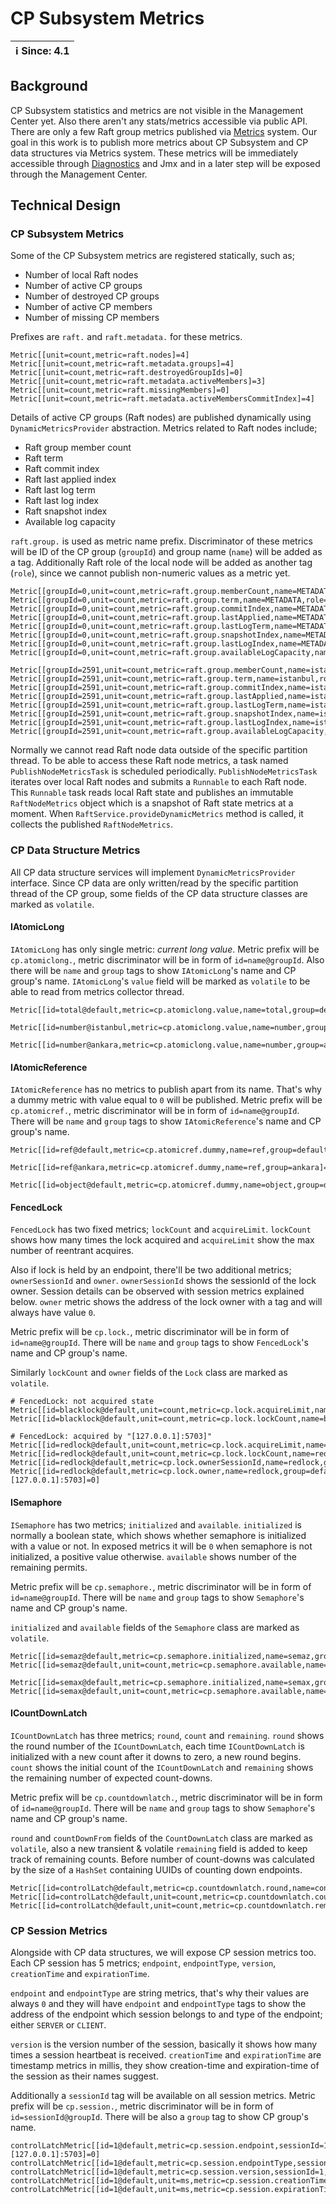 # CP Subsystem Metrics

|ℹ️ Since: 4.1| 
|-------------|

## Background

CP Subsystem statistics and metrics are not visible in the Management Center yet. Also there aren't any stats/metrics 
accessible via public API. There are only a few Raft group metrics published via [Metrics](https://docs.hazelcast.org/docs/latest/manual/html-single/index.html#metrics) 
system. Our goal in this work is to publish more metrics about CP Subsystem and CP data structures via Metrics system.
These metrics will be immediately accessible through [Diagnostics](https://docs.hazelcast.org/docs/latest/manual/html-single/index.html#diagnostics) 
and Jmx and in a later step will be exposed through the Management Center.

## Technical Design

### CP Subsystem Metrics

Some of the CP Subsystem metrics are registered statically, such as;

- Number of local Raft nodes
- Number of active CP groups
- Number of destroyed CP groups
- Number of active CP members 
- Number of missing CP members

Prefixes are `raft.` and `raft.metadata.` for these metrics.

```                          
Metric[[unit=count,metric=raft.nodes]=4]        
Metric[[unit=count,metric=raft.metadata.groups]=4]          
Metric[[unit=count,metric=raft.destroyedGroupIds]=0]      
Metric[[unit=count,metric=raft.metadata.activeMembers]=3]
Metric[[unit=count,metric=raft.missingMembers]=0]
Metric[[unit=count,metric=raft.metadata.activeMembersCommitIndex]=4]
```

Details of active CP groups (Raft nodes) are published dynamically using `DynamicMetricsProvider` abstraction. Metrics 
related to Raft nodes include;

- Raft group member count
- Raft term
- Raft commit index 
- Raft last applied index
- Raft last log term
- Raft last log index
- Raft snapshot index
- Available log capacity

`raft.group.` is used as metric name prefix. Discriminator of these metrics will be ID of the CP group (`groupId`) 
and group name (`name`) will be added as a tag. Additionally Raft role of the local node will be added as another tag (`role`), 
since we cannot publish non-numeric values as a metric yet.   

```
Metric[[groupId=0,unit=count,metric=raft.group.memberCount,name=METADATA,role=FOLLOWER]=3]
Metric[[groupId=0,unit=count,metric=raft.group.term,name=METADATA,role=FOLLOWER]=1]
Metric[[groupId=0,unit=count,metric=raft.group.commitIndex,name=METADATA,role=FOLLOWER]=7]
Metric[[groupId=0,unit=count,metric=raft.group.lastApplied,name=METADATA,role=FOLLOWER]=7]
Metric[[groupId=0,unit=count,metric=raft.group.lastLogTerm,name=METADATA,role=FOLLOWER]=1]
Metric[[groupId=0,unit=count,metric=raft.group.snapshotIndex,name=METADATA,role=FOLLOWER]=0]
Metric[[groupId=0,unit=count,metric=raft.group.lastLogIndex,name=METADATA,role=FOLLOWER]=7]
Metric[[groupId=0,unit=count,metric=raft.group.availableLogCapacity,name=METADATA,role=FOLLOWER]=11093]
```    

```
Metric[[groupId=2591,unit=count,metric=raft.group.memberCount,name=istanbul,role=LEADER]=3]
Metric[[groupId=2591,unit=count,metric=raft.group.term,name=istanbul,role=LEADER]=1]
Metric[[groupId=2591,unit=count,metric=raft.group.commitIndex,name=istanbul,role=LEADER]=2]
Metric[[groupId=2591,unit=count,metric=raft.group.lastApplied,name=istanbul,role=LEADER]=2]
Metric[[groupId=2591,unit=count,metric=raft.group.lastLogTerm,name=istanbul,role=LEADER]=1]
Metric[[groupId=2591,unit=count,metric=raft.group.snapshotIndex,name=istanbul,role=LEADER]=0]
Metric[[groupId=2591,unit=count,metric=raft.group.lastLogIndex,name=istanbul,role=LEADER]=2]
Metric[[groupId=2591,unit=count,metric=raft.group.availableLogCapacity,name=istanbul,role=LEADER]=11098]
```

Normally we cannot read Raft node data outside of the specific partition thread. To be able to access these Raft node 
metrics, a task named `PublishNodeMetricsTask` is scheduled periodically. `PublishNodeMetricsTask` iterates over local
Raft nodes and submits a `Runnable` to each Raft node. This `Runnable` task reads local Raft state and publishes 
an immutable `RaftNodeMetrics` object which is a snapshot of Raft state metrics at a moment. 
When `RaftService.provideDynamicMetrics` method is called, it collects the published `RaftNodeMetrics`.  

### CP Data Structure Metrics

All CP data structure services will implement `DynamicMetricsProvider` interface. Since CP data are only written/read by
the specific partition thread of the CP group, some fields of the CP data structure classes are marked as `volatile`.


#### IAtomicLong

`IAtomicLong` has only single metric: _current long value_. Metric prefix will be `cp.atomiclong.`, metric discriminator
will be in form of `id=name@groupId`. Also there will be `name` and `group` tags to show `IAtomicLong`'s name 
and CP group's name. `IAtomicLong`'s `value` field will be marked as `volatile` to be able to read from metrics collector 
thread.   

```
Metric[[id=total@default,metric=cp.atomiclong.value,name=total,group=default]=123]

Metric[[id=number@istanbul,metric=cp.atomiclong.value,name=number,group=istanbul]=34]

Metric[[id=number@ankara,metric=cp.atomiclong.value,name=number,group=ankara]=6]
```

#### IAtomicReference

`IAtomicReference` has no metrics to publish apart from its name. That's why a dummy metric with value equal to `0` will 
be published. Metric prefix will be `cp.atomicref.`, metric discriminator will be in form of `id=name@groupId`. 
There will be `name` and `group` tags to show `IAtomicReference`'s name and CP group's name. 

```
Metric[[id=ref@default,metric=cp.atomicref.dummy,name=ref,group=default]=0]

Metric[[id=ref@ankara,metric=cp.atomicref.dummy,name=ref,group=ankara]=0]

Metric[[id=object@default,metric=cp.atomicref.dummy,name=object,group=default]=0]
``` 

#### FencedLock

`FencedLock` has two fixed metrics; `lockCount` and `acquireLimit`. `lockCount` shows how many times the lock acquired 
and `acquireLimit` show the max number of reentrant acquires. 

Also if lock is held by an endpoint, there'll be two additional metrics; `ownerSessionId` and `owner`. `ownerSessionId` 
shows the sessionId of the lock owner. Session details can be observed with session metrics explained below. `owner` 
metric shows the address of the lock owner with a tag and will always have value `0`.   

Metric prefix will be `cp.lock.`, metric discriminator will be in form of `id=name@groupId`. 
There will be `name` and `group` tags to show `FencedLock`'s name and CP group's name.

Similarly `lockCount` and `owner` fields of the `Lock` class are marked as `volatile`. 

```                                                                                   
# FencedLock: not acquired state 
Metric[[id=blacklock@default,unit=count,metric=cp.lock.acquireLimit,name=blacklock,group=default]=2147483647]
Metric[[id=blacklock@default,unit=count,metric=cp.lock.lockCount,name=blacklock,group=default]=0]
                                
# FencedLock: acquired by "[127.0.0.1]:5703]"
Metric[[id=redlock@default,unit=count,metric=cp.lock.acquireLimit,name=redlock,group=default]=2147483647]
Metric[[id=redlock@default,unit=count,metric=cp.lock.lockCount,name=redlock,group=default]=2]
Metric[[id=redlock@default,metric=cp.lock.ownerSessionId,name=redlock,group=default]=1]
Metric[[id=redlock@default,metric=cp.lock.owner,name=redlock,group=default,owner=[127.0.0.1]:5703]=0]
```

#### ISemaphore

`ISemaphore` has two metrics; `initialized` and `available`. `initialized` is normally a boolean state, which shows
whether semaphore is initialized with a value or not. In exposed metrics it will be `0` when semaphore is not initialized,
a positive value otherwise. `available` shows number of the remaining permits. 

Metric prefix will be `cp.semaphore.`, metric discriminator will be in form of `id=name@groupId`. 
There will be `name` and `group` tags to show `Semaphore`'s name and CP group's name.

`initialized` and `available` fields of the `Semaphore` class are marked as `volatile`.

```
Metric[[id=semaz@default,metric=cp.semaphore.initialized,name=semaz,group=default]=0]
Metric[[id=semaz@default,unit=count,metric=cp.semaphore.available,name=semaz,group=default]=0] 

Metric[[id=semax@default,metric=cp.semaphore.initialized,name=semax,group=default]=1]
Metric[[id=semax@default,unit=count,metric=cp.semaphore.available,name=semax,group=default]=89]
```                         


#### ICountDownLatch

`ICountDownLatch` has three metrics; `round`, `count` and `remaining`. `round` shows the round number of the `ICountDownLatch`,
each time `ICountDownLatch` is initialized with a new count after it downs to zero, a new round begins. 
`count` shows the initial count of the `ICountDownLatch` and `remaining` shows the remaining number of expected count-downs. 

Metric prefix will be `cp.countdownlatch.`, metric discriminator will be in form of `id=name@groupId`. 
There will be `name` and `group` tags to show `Semaphore`'s name and CP group's name.

`round` and `countDownFrom` fields of the `CountDownLatch` class are marked as `volatile`, also a new transient & volatile
`remaining` field is added to keep track of remaining counts. Before number of count-downs was calculated by the size
of a `HashSet` containing UUIDs of counting down endpoints. 

```
Metric[[id=controlLatch@default,metric=cp.countdownlatch.round,name=controlLatch,group=default]=1]
Metric[[id=controlLatch@default,unit=count,metric=cp.countdownlatch.count,name=controlLatch,group=default]=13]
Metric[[id=controlLatch@default,unit=count,metric=cp.countdownlatch.remaining,name=controlLatch,group=default]=11]
```

### CP Session Metrics

Alongside with CP data structures, we will expose CP session metrics too. Each CP session has 5 metrics; `endpoint`,
`endpointType`, `version`, `creationTime` and `expirationTime`. 

`endpoint` and `endpointType` are string metrics, that's why their values are always `0` and they will have `endpoint` 
and `endpointType` tags to show the address of the endpoint which session belongs to and type of the endpoint; either 
`SERVER` or `CLIENT`. 

`version` is the version number of the session, basically it shows how many times a session heartbeat is received. 
`creationTime` and `expirationTime` are timestamp metrics in millis, they show creation-time and expiration-time of
the session as their names suggest.

Additionally a `sessionId` tag will be available on all session metrics. Metric prefix will be `cp.session.`, metric 
discriminator will be in form of `id=sessionId@groupId`. There will be also a `group` tag to show CP group's name.   

```
controlLatchMetric[[id=1@default,metric=cp.session.endpoint,sessionId=1,group=default,endpoint=[127.0.0.1]:5703]=0]
controlLatchMetric[[id=1@default,metric=cp.session.endpointType,sessionId=1,group=default,endpointType=SERVER]=0]
controlLatchMetric[[id=1@default,metric=cp.session.version,sessionId=1,group=default]=11]
controlLatchMetric[[id=1@default,unit=ms,metric=cp.session.creationTime,sessionId=1,group=default]=1597399003264]
controlLatchMetric[[id=1@default,unit=ms,metric=cp.session.expirationTime,sessionId=1,group=default]=1597399328271]
```
